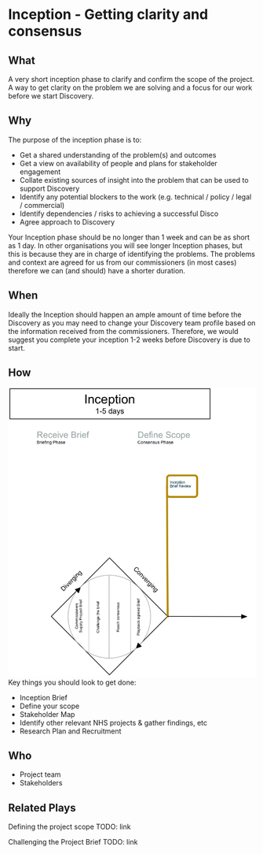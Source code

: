 # Inception - Getting clarity and consensus

## What

A very short inception phase to clarify and confirm the scope of the project. A way to get clarity on the problem we are solving and a focus for our work before we start Discovery.

## Why

The purpose of the inception phase is to:

- Get a shared understanding of the problem(s) and outcomes
- Get a view on availability of people and plans for stakeholder engagement
- Collate existing sources of insight into the problem that can be used to support Discovery
- Identify any potential blockers to the work (e.g. technical / policy / legal / commercial)
- Identify dependencies / risks to achieving a successful Disco
- Agree approach to Discovery

Your Inception phase should be no longer than 1 week and can be as short as 1 day. In other organisations you will see longer Inception phases, but this is because they are in charge of identifying the problems. The problems and context are agreed for us from our commissioners (in most cases) therefore we can (and should) have a shorter duration.

## When
Ideally the Inception should happen an ample amount of time before the Discovery as you may need to change your Discovery team profile based on the information received from the commissioners. Therefore, we would suggest you complete your inception 1-2 weeks before Discovery is due to start.

## How
![inception phase](../images/inception.png)
Key things you should look to get done:
- Inception Brief
- Define your scope
- Stakeholder Map
- Identify other relevant NHS projects & gather findings, etc
- Research Plan and Recruitment

## Who
- Project team
- Stakeholders


## Related Plays

Defining the project scope TODO: link

Challenging the Project Brief TODO: link
